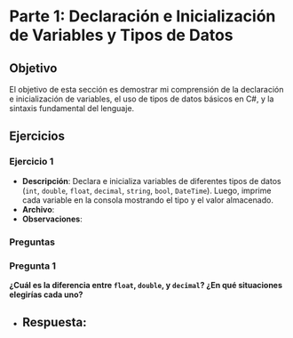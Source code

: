 # Parte 1: Declaración e Inicialización de Variables y Tipos de Datos

## Objetivo
El objetivo de esta sección es demostrar mi comprensión de la declaración e inicialización de variables, el uso de tipos de datos básicos en C#, y la sintaxis fundamental del lenguaje.

## Ejercicios

### Ejercicio 1
- **Descripción**: Declara e inicializa variables de diferentes tipos de datos (`int`, `double`, `float`, `decimal`, `string`, `bool`, `DateTime`). Luego, imprime cada variable en la consola mostrando el tipo y el valor almacenado.
- **Archivo**: 
- **Observaciones**:

### Preguntas

### Pregunta 1
**¿Cuál es la diferencia entre `float`, `double`, y `decimal`? ¿En qué situaciones elegirías cada uno?**

- **Respuesta**: 
	- 

